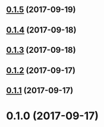 <a name="0.1.5"></a>
## [0.1.5](https://github.com/murek85/ngx-mgauge/compare/v0.1.4...v0.1.5) (2017-09-19)



<a name="0.1.4"></a>
## [0.1.4](https://github.com/murek85/ngx-mgauge/compare/v0.1.3...v0.1.4) (2017-09-18)



<a name="0.1.3"></a>
## [0.1.3](https://github.com/murek85/ngx-mgauge/compare/v0.1.2...v0.1.3) (2017-09-18)



<a name="0.1.2"></a>
## [0.1.2](https://github.com/murek85/ngx-mgauge/compare/v0.1.1...v0.1.2) (2017-09-17)



<a name="0.1.1"></a>
## [0.1.1](https://github.com/murek85/ngx-mgauge/compare/v0.1.0...v0.1.1) (2017-09-17)



<a name="0.1.0"></a>
# 0.1.0 (2017-09-17)



